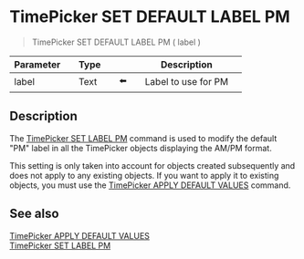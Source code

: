 # TimePicker SET DEFAULT LABEL PM

> TimePicker SET DEFAULT LABEL PM ( label )

| Parameter |     | Type |     |     |     | Description |     |
| --- | --- | --- | --- | --- | --- | --- | --- |
| label |     | Text |     | ⬅️ |     | Label to use for PM |     |

## Description

The [TimePicker SET LABEL PM](TimePicker%20SET%20LABEL%20PM.md "TimePicker SET LABEL PM") command is used to modify the default "PM" label in all the TimePicker objects displaying the AM/PM format.

This setting is only taken into account for objects created subsequently and does not apply to any existing objects. If you want to apply it to existing objects, you must use the [TimePicker APPLY DEFAULT VALUES](TimePicker%20APPLY%20DEFAULT%20VALUES.md "TimePicker APPLY DEFAULT VALUES") command.

## See also

[TimePicker APPLY DEFAULT VALUES](TimePicker%20APPLY%20DEFAULT%20VALUES.md)  
[TimePicker SET LABEL PM](TimePicker%20SET%20LABEL%20PM.md)
